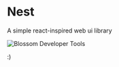 # Nest

A simple react-inspired web ui library

![Blossom Developer Tools](https://dl.dropboxusercontent.com/s/frje53xvybx96mo/dev-bg-v5-2x.png)

:)
